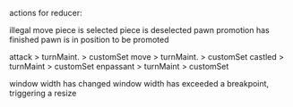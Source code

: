 actions for reducer:

illegal move
piece is selected
piece is deselected
pawn promotion has finished
pawn is in position to be promoted

attack > turnMaint. > customSet
move > turnMaint. > customSet
castled > turnMaint > customSet
enpassant > turnMaint > customSet

window width has changed
window width has exceeded a breakpoint, triggering a resize

